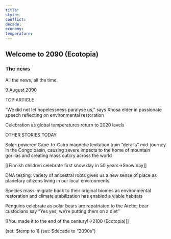 ```yaml
---
title: 
style: 
conflict: 
decade: 
economy: 
temperature: 
---
```


## Welcome to 2090 (Ecotopia)


### The news

All the news, all the time.

9 August 2090

TOP ARTICLE

“We did not let hopelessness paralyse us,” says Xhosa elder in passionate speech reflecting on environmental restoration

Celebration as global temperatures return to 2020 levels

OTHER STORIES TODAY

Solar-powered Cape-to-Cairo magnetic levitation train “derails” mid-journey in the Congo basin, causing severe impacts to the home of mountain gorillas and creating mass outcry across the world

[[Finnish children celebrate first snow day in 50 years->Snow day]]

DNA testing: variety of ancestral roots gives us a new sense of place as planetary citizens living in our local environments

Species mass-migrate back to their original biomes as environmental restoration and climate stabilization has enabled a viable habitats

Penguins celebrate as polar bears are repatriated to the Arctic; bear custodians say “Yes yes, we’re putting them on a diet”

[[You made it to the end of the century!->2100 (Ecotopia)]]

(set: $temp to 1) (set: $decade to “2090s”)
